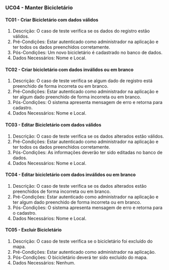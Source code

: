 ### UC04 - Manter Bicicletário

#### TC01 - Criar Bicicletário com dados válidos
1. Descrição: O caso de teste verifica se os dados do registro estão válidos.
2. Pré-Condições: Estar autenticado como administrador na aplicação e ter todos os dados preenchidos corretamente.
3. Pós-Condições: Um novo bicicletário é cadastrado no banco de dados.
4. Dados Necessários: Nome e Local.

#### TC02 - Criar bicicletário com dados inválidos ou em branco
1. Descrição: O caso de teste verifica se algum dado de registro está preenchido de forma incorreta ou em branco.
2. Pré-Condições: Estar autenticado como administrador na aplicação e ter algum dado preenchido de forma incorreta ou em branco.
3. Pós-Condições: O sistema apresenta mensagem de erro e retorna para cadastro.
4. Dados Necessários: Nome e Local.

#### TC03 - Editar Bicicletário com dados válidos
1. Descrição: O caso de teste verifica se os dados alterados estão válidos.
2. Pré-Condições: Estar autenticado como administrador na aplicação e ter todos os dados preenchidos corretamente.
3. Pós-Condições: As informações deverão ter sido editadas no banco de dados. 
4. Dados Necessários: Nome e Local.

#### TC04 - Editar bicicletário com dados inválidos ou em branco
1. Descrição: O caso de teste verifica se os dados alterados estão preenchidos de forma incorreta ou em branco.
2. Pré-Condições: Estar autenticado como administrador na aplicação e ter algum dado preenchido de forma incorreta ou em branco.
3. Pós-Condições: O sistema apresenta mensagem de erro e retorna para o cadastro.
4. Dados Necessários: Nome e Local.

#### TC05 - Excluir Bicicletário
1. Descrição: O caso de teste verifica se o bicicletário foi excluído do mapa.
2. Pré-Condições: Estar autenticado como administrador na aplicação.
3. Pós-Condições: O bicicletário deverá ter sido excluído do mapa.
4. Dados Necessários: Nenhum.


